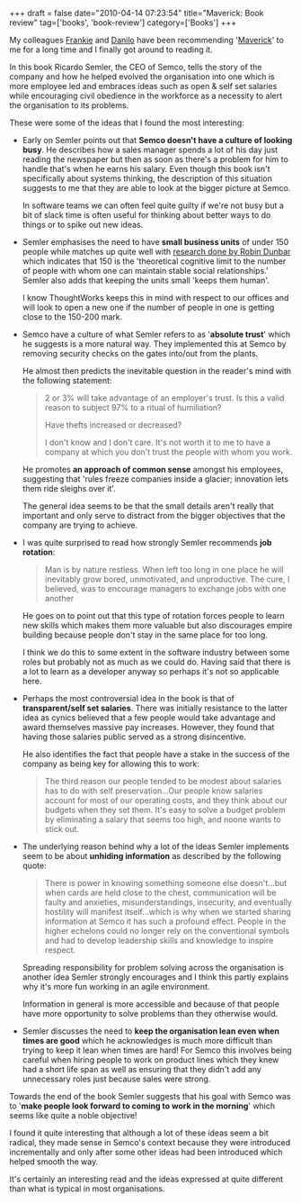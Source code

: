 +++
draft = false
date="2010-04-14 07:23:54"
title="Maverick: Book review"
tag=['books', 'book-review']
category=['Books']
+++

My colleagues <a href="http://blog.franktrindade.com/">Frankie</a> and <a href="http://www.dtsato.com/blog/">Danilo</a> have been recommending '<a href="http://www.amazon.co.uk/Maverick-Success-Behind-Unusual-Workplace/dp/0712678867/ref=sr_1_1?ie=UTF8&s=books&qid=1266791367&sr=8-1">Maverick</a>' to me for a long time and I finally got around to reading it.

In this book Ricardo Semler, the CEO of Semco, tells the story of the company and how he helped evolved the organisation into one which is more employee led and embraces ideas such as open & self set salaries while encouraging civil obedience in the workforce as a necessity to alert the organisation to its problems.

These were some of the ideas that I found the most interesting:

<ul>
<li>Early on Semler points out that <strong>Semco doesn't have a culture of looking busy</strong>. He describes how a sales manager spends a lot of his day just reading the newspaper but then as soon as there's a problem for him to handle that's when he earns his salary. Even though this book isn't specifically about systems thinking, the description of this situation suggests to me that they are able to look at the bigger picture at Semco.

In software teams we can often feel quite guilty if we're not busy but a bit of slack time is often useful for thinking about better ways to do things or to spike out new ideas.</li>
<li>Semler emphasises the need to have <strong>small business units</strong> of under 150 people while matches up quite well with <a href="http://en.wikipedia.org/wiki/Dunbar's_number">research done by Robin Dunbar</a> which indicates that 150 is the 'theoretical cognitive limit to the number of people with whom one can maintain stable social relationships.' Semler also adds that keeping the units small 'keeps them human'.

I know ThoughtWorks keeps this in mind with respect to our offices and will look to open a new one if the number of people in one is getting close to the 150-200 mark. </li>
<li>Semco have a culture of what Semler refers to as '<strong>absolute trust</strong>' which he suggests is a more natural way. They implemented this at Semco by removing security checks on the gates into/out from the plants.

He almost then predicts the inevitable question in the reader's mind with the following statement:
<blockquote>
2 or 3% will take advantage of an employer's trust. Is this a valid reason to subject 97% to a ritual of humiliation?


Have thefts increased or decreased?

I don't know and I don't care. It's not worth it to me to have a company at which you don't trust the people with whom you work.
</blockquote>

He promotes <strong>an approach of common sense</strong> amongst his employees, suggesting that 'rules freeze companies inside a glacier; innovation lets them ride sleighs over it'.

The general idea seems to be that the small details aren't really that important and only serve to distract from the bigger objectives that the company are trying to achieve.</li>
<li>
I was quite surprised to read how strongly Semler recommends <strong>job rotation</strong>:

<blockquote>
Man is by nature restless. When left too long in one place he will inevitably grow bored, unmotivated, and unproductive. The cure, I believed, was to encourage managers to exchange jobs with one another
</blockquote>

He goes on to point out that this type of rotation forces people to learn new skills which makes them more valuable but also discourages empire building because people don't stay in the same place for too long.

I think we do this to some extent in the software industry between some roles but probably not as much as we could do. Having said that there is a lot to learn as a developer anyway so perhaps it's not so applicable here.
</li>
<li>Perhaps the most controversial idea in the book is that of <strong>transparent/self set salaries</strong>. There was initially resistance to the latter idea as cynics believed that a few people would take advantage and award themselves massive pay increases. However, they found that having those salaries public served as a strong disincentive.

He also identifies the fact that people have a stake in the success of the company as being key for allowing this to work:
<blockquote>
The third reason our people tended to be modest about salaries has to do with self preservation...Our people know salaries account for most of our operating costs, and they think about our budgets when they set them. It's easy to solve a budget problem by eliminating a salary that seems too high, and noone wants to stick out.
</blockquote>
</li>
<li>
The underlying reason behind why a lot of the ideas Semler implements seem to be about <strong>unhiding information</strong> as described by the following quote:

<blockquote>
There is power in knowing something someone else doesn't...but when cards are held close to the chest, communication will be faulty and anxieties, misunderstandings, insecurity, and eventually hostility will manifest itself...which is why when we started sharing information at Semco it has such a profound effect. People in the higher echelons could no longer rely on the conventional symbols and had to develop leadership skills and knowledge to inspire respect.
</blockquote>
Spreading responsibility for problem solving across the organisation is another idea Semler strongly encourages and I think this partly explains why it's more fun working in an agile environment.

Information in general is more accessible and because of that people have more opportunity to solve problems than they otherwise would.
</li>
<li>Semler discusses the need to <strong>keep the organisation lean even when times are good</strong> which he acknowledges is much more difficult than trying to keep it lean when times are hard! For Semco this involves being careful when hiring people to work on product lines which they knew had a short life span as well as ensuring that they didn't add any unnecessary roles just because sales were strong.</li>
</ul>

Towards the end of the book Semler suggests that his goal with Semco was to '<strong>make people look forward to coming to work in the morning</strong>' which seems like quite a noble objective!

I found it quite interesting that although a lot of these ideas seem a  bit radical, they made sense in Semco's context because they were introduced incrementally and only after some other ideas had been introduced which helped smooth the way.

It's certainly an interesting read and the ideas expressed at quite different than what is typical in most organisations.
